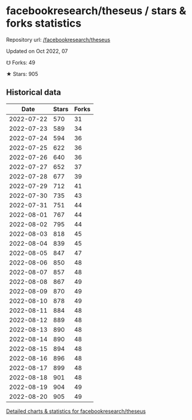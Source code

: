 # facebookresearch/theseus / stars & forks statistics

Repository url: [/facebookresearch/theseus](https://github.com/facebookresearch/theseus)

Updated on Oct 2022, 07

☋ Forks: 49

★ Stars: 905

## Historical data
| Date | Stars | Forks |
|------|-------|-------|
| 2022-07-22 | 570 | 31 | 
| 2022-07-23 | 589 | 34 | 
| 2022-07-24 | 594 | 36 | 
| 2022-07-25 | 622 | 36 | 
| 2022-07-26 | 640 | 36 | 
| 2022-07-27 | 652 | 37 | 
| 2022-07-28 | 677 | 39 | 
| 2022-07-29 | 712 | 41 | 
| 2022-07-30 | 735 | 43 | 
| 2022-07-31 | 751 | 44 | 
| 2022-08-01 | 767 | 44 | 
| 2022-08-02 | 795 | 44 | 
| 2022-08-03 | 818 | 45 | 
| 2022-08-04 | 839 | 45 | 
| 2022-08-05 | 847 | 47 | 
| 2022-08-06 | 850 | 48 | 
| 2022-08-07 | 857 | 48 | 
| 2022-08-08 | 867 | 49 | 
| 2022-08-09 | 870 | 49 | 
| 2022-08-10 | 878 | 49 | 
| 2022-08-11 | 884 | 48 | 
| 2022-08-12 | 889 | 48 | 
| 2022-08-13 | 890 | 48 | 
| 2022-08-14 | 890 | 48 | 
| 2022-08-15 | 894 | 48 | 
| 2022-08-16 | 896 | 48 | 
| 2022-08-17 | 899 | 48 | 
| 2022-08-18 | 901 | 48 | 
| 2022-08-19 | 904 | 49 | 
| 2022-08-20 | 905 | 49 | 


[Detailed charts & statistics for facebookresearch/theseus](https://reviewgithub.com/rep/facebookresearch/theseus)
